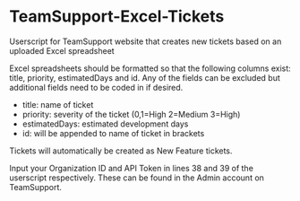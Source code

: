 # TeamSupport-Excel-Tickets
Userscript for TeamSupport website that creates new tickets based on an uploaded Excel spreadsheet


Excel spreadsheets should be formatted so that the following columns exist: title, priority, estimatedDays and id. Any of the fields can be excluded but additional fields need to be coded in if desired.
- title: name of ticket
- priority: severity of the ticket (0,1=High  2=Medium  3=High)
- estimatedDays: estimated development days
- id: will be appended to name of ticket in brackets


Tickets will automatically be created as New Feature tickets.


Input your Organization ID and API Token in lines 38 and 39 of the userscript respectively. These can be found in the Admin account on TeamSupport.
